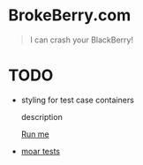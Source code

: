 BrokeBerry.com
==============

> I can crash your BlackBerry!

TODO
==============
- styling for test case containers
    <div class="item">
      <p>description</p>
      <a href="javascript:void(0);">Run me</div>
      <div class="holder"></div>
    </div>

- moar tests
